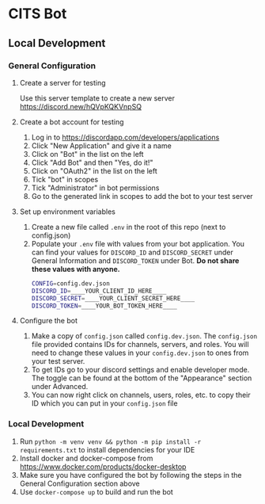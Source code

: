 # CITS Bot

## Local Development

### General Configuration

1. Create a server for testing

    Use this server template to create a new server https://discord.new/hQVpKQKVnpSQ

2. Create a bot account for testing

    1. Log in to https://discordapp.com/developers/applications
    2. Click "New Application" and give it a name
    3. Click on "Bot" in the list on the left
    4. Click "Add Bot" and then "Yes, do it!"
    5. Click on "OAuth2" in the list on the left
    6. Tick "bot" in scopes
    7. Tick "Administrator" in bot permissions
    8. Go to the generated link in scopes to add the bot to your test server
    
3. Set up environment variables

    1. Create a new file called `.env` in the root of this repo (next to config.json)
    2. Populate your `.env` file with values from your bot application. You can find your values for `DISCORD_ID` and `DISCORD_SECRET` under General Information and `DISCORD_TOKEN` under Bot. **Do not share these values with anyone.**
        ```bash
        CONFIG=config.dev.json
        DISCORD_ID=____YOUR_CLIENT_ID_HERE____
        DISCORD_SECRET=____YOUR_CLIENT_SECRET_HERE____
        DISCORD_TOKEN=____YOUR_BOT_TOKEN_HERE____
        ```

4. Configure the bot

    1. Make a copy of `config.json` called `config.dev.json`. The `config.json` file provided contains IDs for channels, servers, and roles. You will need to change these values in your `config.dev.json` to ones from your test server.
    2. To get IDs go to your discord settings and enable developer mode. The toggle can be found at the bottom of the "Appearance" section under Advanced.
    3. You can now right click on channels, users, roles, etc. to copy their ID which you can put in your `config.json` file


### Local Development

1. Run `python -m venv venv && python -m pip install -r requirements.txt` to install dependencies for your IDE
2. Install docker and docker-compose from https://www.docker.com/products/docker-desktop
3. Make sure you have configured the bot by following the steps in the General Configuration section above
4. Use `docker-compose up` to build and run the bot
